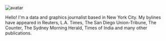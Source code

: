 
<img class="avatar" src="https://avataaars.io/?avatarStyle=Circle&topType=ShortHairShortCurly&accessoriesType=Prescription02&hairColor=Black&facialHairType=Blank&clotheType=BlazerShirt&eyeType=Happy&eyebrowType=DefaultNatural&mouthType=Default&skinColor=Pale" alt="avatar">

Hello! I'm a data and graphics journalist based in New York City. My bylines have appeared in Reuters, L.A. Times, The San Diego Union-Tribune, The Counter, The Sydney Morning Herald, Times of India and many other publications.


